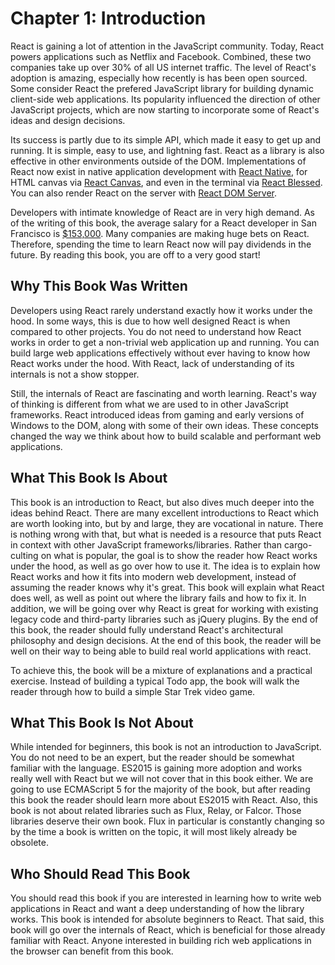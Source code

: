 # Chapter 1: Introduction

React is gaining a lot of attention in the JavaScript community. Today, React powers applications such as Netflix and Facebook. Combined, these two companies take up over 30% of all US internet traffic. The level of React's adoption is amazing, especially how recently is has been open sourced. Some consider React the prefered JavaScript library for building dynamic client-side web applications. Its popularity influenced the direction of other JavaScript projects, which are now starting to incorporate some of React's ideas and design decisions.

Its success is partly due to its simple API, which made it easy to get up and running. It is simple, easy to use, and lightning fast. React as a library is also effective in other environments outside of the DOM. Implementations of React now exist in native application development with [React Native](https://facebook.github.io/react-native/), for HTML canvas via [React Canvas](https://github.com/Flipboard/react-canvas), and even in the terminal via [React Blessed](https://github.com/Yomguithereal/react-blessed). You can also render React on the server with [React DOM Server](https://facebook.github.io/react/docs/top-level-api.html#reactdomserver).

Developers with intimate knowledge of React are in very high demand. As of the writing of this book, the average salary for a React developer in San Francisco is [$153,000](http://www.indeed.com/salary?q1=React+Js+Front+End+Engineer&l1=San+Francisco%2C+CA). Many companies are making huge bets on React. Therefore, spending the time to learn React now will pay dividends in the future. By reading this book, you are off to a very good start!

## Why This Book Was Written

Developers using React rarely understand exactly how it works under the hood. In some ways, this is due to how well designed React is when compared to other projects. You do not need to understand how React works in order to get a non-trivial web application up and running. You can build large web applications effectively without ever having to know how React works under the hood. With React, lack of understanding of its internals is not a show stopper.

Still, the internals of React are fascinating and worth learning. React's way of thinking is different from what we are used to in other JavaScript frameworks. React introduced ideas from gaming and early versions of Windows to the DOM, along with some of their own ideas. These concepts changed the way we think about how to build scalable and performant web applications.

## What This Book Is About

This book is an introduction to React, but also dives much deeper into the ideas behind React. There are many excellent introductions to React which are worth looking into, but by and large, they are vocational in nature. There is nothing wrong with that, but what is needed is a resource that puts React in context with other JavaScript frameworks/libraries. Rather than cargo-culting on what is popular, the goal is to show the reader how React works under the hood, as well as go over how to use it. The idea is to explain how React works and how it fits into modern web development, instead of assuming the reader knows why it's great. This book will explain what React does well, as well as point out where the library fails and how to fix it. In addition, we will be going over why React is great for working with existing legacy code and third-party libraries such as jQuery plugins. By the end of this book, the reader should fully understand React's architectural philosophy and design decisions. At the end of this book, the reader will be well on their way to being able to build real world applications with react.

To achieve this, the book will be a mixture of explanations and a practical exercise. Instead of building a typical Todo app, the book will walk the reader through how to build a simple Star Trek video game.

## What This Book Is Not About

While intended for beginners, this book is not an introduction to JavaScript. You do not need to be an expert, but the reader should be somewhat familiar with the language. ES2015 is gaining more adoption and works really well with React but we will not cover that in this book either. We are going to use ECMAScript 5 for the majority of the book, but after reading this book the reader should learn more about ES2015 with React. Also, this book is not about related libraries such as Flux, Relay, or Falcor. Those libraries deserve their own book. Flux in particular is constantly changing so by the time a book is written on the topic, it will most likely already be obsolete.

## Who Should Read This Book

You should read this book if you are interested in learning how to write web applications in React and want a deep understanding of how the library works. This book is intended for absolute beginners to React. That said, this book will go over the internals of React, which is beneficial for those already familiar with React. Anyone interested in building rich web applications in the browser can benefit from this book.
